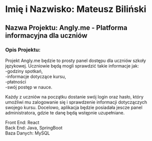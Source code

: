 # Imię i Nazwisko: Mateusz Biliński

## Nazwa Projektu: Angly.me - Platforma informacyjna dla uczniów

### Opis Projektu:
Projekt Angly.me będzie to prosty panel dostępu dla uczniów szkoły językowej.
Uczniowie będą mogli sprawdzić takie informacje jak:  
-godziny spotkań,   
-informacje dotyczące kursu,  
-płatności  
-swój postęp w nauce.     

Każdy z uczniów na początku dostanie swój login oraz hasło, który umożliwi mu zalogowanie się i sprawdzenie informacji dotyczączych swojego kursu.
Docelowo, aplikacja będzie posiadała jescze panel administratora, gdzie te danę będą wstępnie uzupełniane. 

Front End: React  
Back End: Java, SpringBoot  
Baza Danych: MySQL
